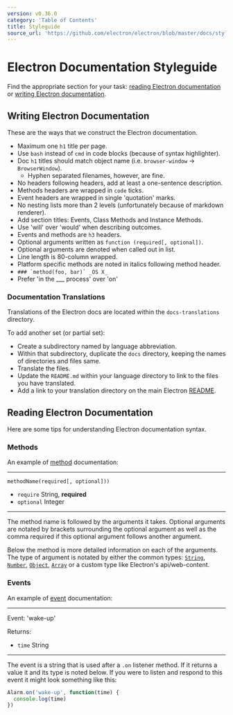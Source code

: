 ```yaml
---
version: v0.36.0
category: 'Table of Contents'
title: Styleguide
source_url: 'https://github.com/electron/electron/blob/master/docs/styleguide.md'
---
```


# Electron Documentation Styleguide

Find the appropriate section for your task: [reading Electron documentation](#reading-electron-documentation)
or [writing Electron documentation](#writing-electron-documentation).

## Writing Electron Documentation

These are the ways that we construct the Electron documentation.

- Maximum one `h1` title per page.
- Use `bash` instead of `cmd` in code blocks (because of syntax highlighter).
- Doc `h1` titles should match object name (i.e. `browser-window` →
  `BrowserWindow`).
  - Hyphen separated filenames, however, are fine.
- No headers following headers, add at least a one-sentence description.
- Methods headers are wrapped in `code` ticks.
- Event headers are wrapped in single 'quotation' marks.
- No nesting lists more than 2 levels (unfortunately because of markdown
  renderer).
- Add section titles: Events, Class Methods and Instance Methods.
- Use 'will' over 'would' when describing outcomes.
- Events and methods are `h3` headers.
- Optional arguments written as `function (required[, optional])`.
- Optional arguments are denoted when called out in list.
- Line length is 80-column wrapped.
- Platform specific methods are noted in italics following method header.
 - ```### `method(foo, bar)` _OS X_```
- Prefer 'in the ___ process' over 'on'

### Documentation Translations

Translations of the Electron docs are located within the `docs-translations`
directory.

To add another set (or partial set):

- Create a subdirectory named by language abbreviation.
- Within that subdirectory, duplicate the `docs` directory, keeping the
  names of directories and files same.
- Translate the files.
- Update the `README.md` within your language directory to link to the files
  you have translated.
- Add a link to your translation directory on the main Electron [README](https://github.com/electron/electron#documentation-translations).

## Reading Electron Documentation

Here are some tips for understanding Electron documentation syntax.

### Methods

An example of [method](https://developer.mozilla.org/en-US/docs/Glossary/Method)
documentation:

---

`methodName(required[, optional]))`

* `require` String, **required**
* `optional` Integer

---

The method name is followed by the arguments it takes. Optional arguments are
notated by brackets surrounding the optional argument as well as the comma
required if this optional argument follows another argument.

Below the method is more detailed information on each of the arguments. The type
of argument is notated by either the common types:
[`String`](https://developer.mozilla.org/en-US/docs/Web/JavaScript/Reference/Global_Objects/String),
[`Number`](https://developer.mozilla.org/en-US/docs/Web/JavaScript/Reference/Global_Objects/Number),
[`Object`](https://developer.mozilla.org/en-US/docs/Web/JavaScript/Reference/Global_Objects/Object),
[`Array`](https://developer.mozilla.org/en-US/docs/Web/JavaScript/Reference/Global_Objects/Array)
or a custom type like Electron's api/web-content.

### Events

An example of [event](https://developer.mozilla.org/en-US/docs/Web/API/Event)
documentation:

---

Event: 'wake-up'

Returns:

* `time` String

---

The event is a string that is used after a `.on` listener method. If it returns
a value it and its type is noted below. If you were to listen and respond to
this event it might look something like this:

```javascript
Alarm.on('wake-up', function(time) {
  console.log(time)
})
```
